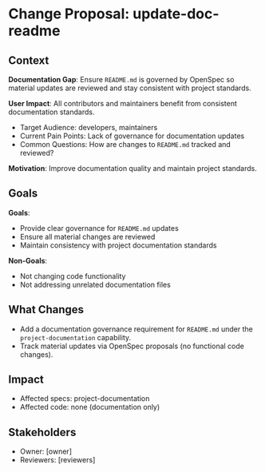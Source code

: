 # Change Proposal: update-doc-readme

## Context

**Documentation Gap**: Ensure `README.md` is governed by OpenSpec so material updates are reviewed and stay consistent with project standards.

**User Impact**: All contributors and maintainers benefit from consistent documentation standards.
- Target Audience: developers, maintainers
- Current Pain Points: Lack of governance for documentation updates
- Common Questions: How are changes to `README.md` tracked and reviewed?

**Motivation**: Improve documentation quality and maintain project standards.

## Goals

**Goals**:
- Provide clear governance for `README.md` updates
- Ensure all material changes are reviewed
- Maintain consistency with project documentation standards

**Non-Goals**:
- Not changing code functionality
- Not addressing unrelated documentation files

## What Changes

- Add a documentation governance requirement for `README.md` under the `project-documentation` capability.
- Track material updates via OpenSpec proposals (no functional code changes).

## Impact

- Affected specs: project-documentation
- Affected code: none (documentation only)

## Stakeholders

- Owner: [owner]
- Reviewers: [reviewers]

